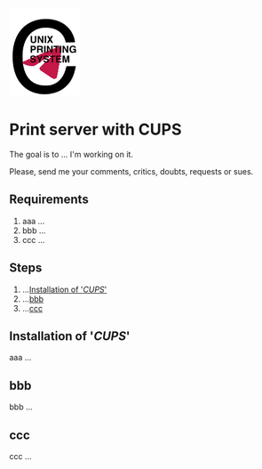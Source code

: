 ![Logo](https://github.com/FIN392/Raspberry/raw/main/images/CUPS-Logo.png)

# Print server with CUPS

The goal is to ... I'm working on it.

Please, send me your comments, critics, doubts, requests or sues.

## Requirements

1. aaa ...
2. bbb ...
3. ccc ...

## Steps

1. ...[Installation of '*CUPS*'](#CUPS)
2. ...[bbb](#bbb)
3. ...[ccc](#ccc)

## <a name="CUPS"></a>Installation of '*CUPS*'

aaa ...

## <a name="bbb"></a>bbb

bbb ...

## <a name="ccc"></a>ccc

ccc ...


